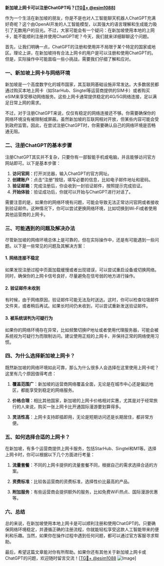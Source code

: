 **新加坡上网卡可以注册ChatGPT吗？[[TG💪+ @esim1088](https://t.me/s/esim1088)]**

作为一个生活在新加坡的朋友，你是不是也对人工智能聊天机器人ChatGPT充满好奇呢？这个由OpenAI开发的人工智能模型，以其强大的语言理解和生成能力吸引了无数用户的目光。不过，大家可能会有一个疑问：在新加坡使用本地的上网卡，能不能顺利注册并使用ChatGPT呢？今天，我们就来详细聊聊这个问题。

首先，让我们明确一点，ChatGPT的注册和使用并不局限于某个特定的国家或地区。理论上讲，在新加坡持有合法上网卡的用户是可以注册和使用ChatGPT的。但是，实际操作中可能面临一些小挑战，需要我们仔细了解和应对。

### **一、新加坡上网卡与网络环境**

新加坡是一个高度数字化的城市国家，其互联网基础设施非常发达。大多数居民都通过购买本地上网卡（如StarHub、Singtel等运营商提供的SIM卡）或者购买eSIM来享受移动网络服务。这些上网卡通常提供稳定的4G/5G网络连接，足以满足日常上网的需求。

不过，对于注册ChatGPT来说，仅仅有稳定的网络连接还不够。你需要确保你的网络环境没有被限制或屏蔽。虽然新加坡的互联网相对开放，但某些内容可能会受到政府监管。因此，在尝试注册ChatGPT时，你需要确认自己的网络环境是否畅通无阻。

### **二、注册ChatGPT的基本步骤**

注册ChatGPT其实并不复杂，只要你有一部智能手机或电脑，并且能够访问官方网站即可。以下是基本步骤：

1. **访问官网**：打开浏览器，输入ChatGPT的官方网址。
2. **创建账户**：点击“注册”按钮，填写必要的信息，比如电子邮件地址和密码。
3. **验证邮箱**：完成注册后，你会收到一封验证邮件，按照提示完成验证。
4. **开始体验**：验证成功后，你就可以开始与ChatGPT进行对话了。

需要注意的是，如果你的网络环境有问题，可能会导致无法正常访问官网或者接收到验证邮件。这种情况下，你可以尝试更换网络环境，比如切换到Wi-Fi或者使用其他运营商的上网卡。

### **三、可能遇到的问题及解决办法**

尽管新加坡的网络环境总体上是可靠的，但在实际操作中，还是有可能遇到一些问题。以下是一些常见的问题及其解决方案：

#### **1. 网络连接不稳定**
如果发现注册过程中页面加载缓慢或者出现错误，可以尝试重启设备或切换网络。同时，确保你的上网卡信号良好，尽量避免在信号弱的地方进行操作。

#### **2. 验证邮件未收到**
有时候，由于网络原因，验证邮件可能无法及时送达。这时，你可以检查垃圾邮件文件夹，或者稍后再试。如果长时间仍未收到，可以尝试重新发送验证邮件。

#### **3. 被系统误判为可疑行为**
如果你的网络环境存在异常，比如频繁切换IP地址或者使用代理服务器，可能会被系统视为可疑行为而限制访问。建议使用正规的上网卡，并保持正常的网络使用习惯。

### **四、为什么选择新加坡上网卡？**

既然新加坡的网络环境如此可靠，那么为什么很多人会选择在这里使用上网卡呢？这里有几个原因值得考虑：

1. **覆盖范围广**：新加坡的运营商网络覆盖全面，无论是在城市中心还是偏远地区，都能享受到稳定的网络服务。
   
2. **价格合理**：相比其他国家，新加坡的上网卡价格相对实惠，尤其是对于经常旅行的人来说，购买一张上网卡比开通国际漫游要划算得多。

3. **灵活性高**：上网卡支持即插即用，无论是短期访问还是长期居住，都非常方便。

### **五、如何选择合适的上网卡？**

在新加坡，有多个运营商提供上网卡服务，包括StarHub、Singtel和M1等。选择上网卡时，你可以根据以下几个方面进行考量：

1. **流量套餐**：不同的上网卡提供的流量套餐不同，根据自己的需求选择合适的方案。
   
2. **资费标准**：比较各运营商的资费标准，选择性价比最高的产品。

3. **附加服务**：有些运营商会提供额外的服务，比如免费WiFi热点、国际漫游优惠等。

### **六、总结**

总的来说，在新加坡使用本地上网卡是可以顺利注册和使用ChatGPT的。只要确保网络环境稳定，并遵循正确的注册流程，你就能轻松享受这款人工智能带来的便利和乐趣。当然，如果你在操作过程中遇到任何问题，都可以通过官方客服寻求帮助。

最后，希望这篇文章能对你有所帮助。如果你还有其他关于新加坡上网卡或ChatGPT的问题，欢迎随时留言交流！[[TG💪+ @esim1088](https://t.me/s/esim1088) ![Image](https://i.postimg.cc/4NQfJmqS/Snipaste-2025-05-13-00-14-12.png)]